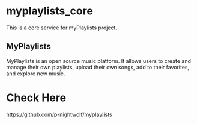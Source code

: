 # myplaylists_core

This is a core service for myPlaylists project.

## MyPlaylists
MyPlaylists is an open source music platform. It allows users to create and manage their own playlists, upload their own songs, add to their favorites, and explore new music.

# Check Here
https://github.com/p-nightwolf/myplaylists